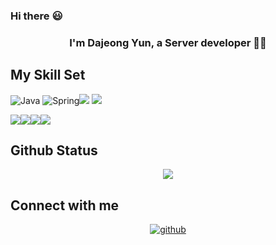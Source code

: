 ### Hi there :smiley:

### <div align="center">I'm Dajeong Yun, a Server developer 👨‍💻</div>



## My Skill Set

![Java](https://img.shields.io/badge/Java-007396.svg?style=for-the-badge&logo=Java&logoColor=white) ![Spring](https://img.shields.io/badge/Spring-6DB33F.svg?style=for-the-badge&logo=Spring&logoColor=white)<img src="https://img.shields.io/badge/springboot-6DB33F?style=for-the-badge&logo=springboot&logoColor=white"> <img src="https://img.shields.io/badge/mysql-4479A1?style=for-the-badge&logo=mysql&logoColor=white"> 

<img src="https://img.shields.io/badge/HTML5-E34F26?style=for-the-badge&logo=HTML5&logoColor=white"/><img src="https://img.shields.io/badge/CSS3-1572B6?style=for-the-badge&logo=CSS3&logoColor=white"/><img src="https://img.shields.io/badge/Vue.js-4FC08D?style=for-the-badge&logo=Vue.js&logoColor=fafafa"/><img src="https://img.shields.io/badge/Python-3776AB?style=for-the-badge&logo=Python&logoColor=f5dd42"/>

## Github Status

<div align="center"><img src="https://github-readme-stats.vercel.app/api?username=DJ-archive&show_icons=true&count_private=true&hide_border=true&theme=buefy" align="center" /></div>  



## Connect with me

<div align="center">
<a href="https://github.com/DJ-archive" target="_blank">
<img src=https://img.shields.io/badge/github-%2324292e.svg?&style=for-the-badge&logo=github&logoColor=white alt=github style="margin-bottom: 5px;" />
</a>
</div>

